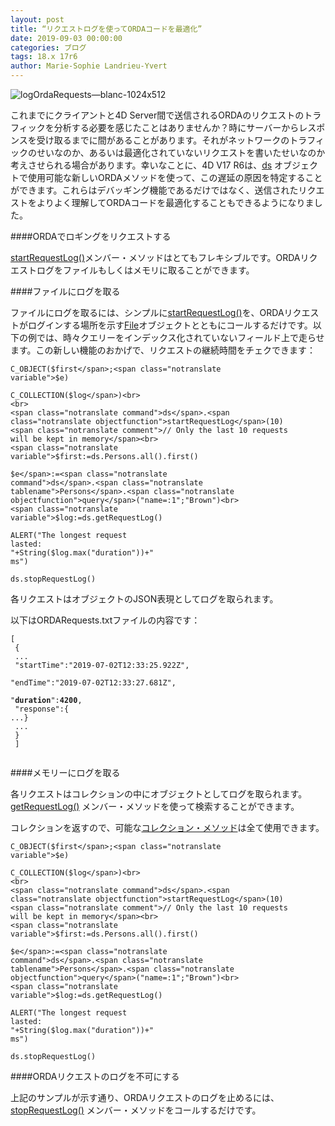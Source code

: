 ```yaml
---
layout: post
title: “リクエストログを使ってORDAコードを最適化”
date: 2019-09-03 00:00:00
categories: ブログ
tags: 18.x 17r6
author: Marie-Sophie Landrieu-Yvert
---
```


![logOrdaRequests—blanc-1024x512](/images/blog/03/logOrdaRequests—blanc-1024x512.jpg)

これまでにクライアントと4D Server間で送信されるORDAのリクエストのトラフィックを分析する必要を感じたことはありませんか？時にサーバーからレスポンスを受け取るまでに間があることがあります。それがネットワークのトラフィックのせいなのか、あるいは最適化されていないリクエストを書いたせいなのか考えさせられる場合があります。幸いなことに、4D V17 R6は、<a href="https://doc.4d.com/4Dv17R6/4D/17-R6/ds.301-4311854.ja.html"><span class="notranslate command">ds</span></a> オブジェクトで使用可能な新しいORDAメソッドを使って、この遅延の原因を特定することができます。これらはデバッギング機能であるだけではなく、送信されたリクエストをよりよく理解してORDAコードを最適化することもできるようになりました。


####ORDAでロギングをリクエストする

<a href="https://doc.4d.com/4Dv17R6/4D/17-R6/dsstartRequestLog.305-4385066.ja.html"><span class="notranslate command">startRequestLog()</span></a>メンバー・メソッドはとてもフレキシブルです。ORDAリクエストログをファイルもしくはメモリに取ることができます。

####ファイルにログを取る

ファイルにログを取るには、シンプルに<a href="https://doc.4d.com/4Dv17R6/4D/17-R6/dsstartRequestLog.305-4385066.ja.html"><span class="notranslate command">startRequestLog()</span></a>を、ORDAリクエストがログインする場所を示す<a href="https://doc.4d.com/4Dv17R6/4D/17-R6/File.301-4311959.ja.html"><span class="notranslate command">File</span></a>オブジェクトとともにコールするだけです。以下の例では、時々クエリーをインデックス化されていないフィールド上で走らせます。この新しい機能のおかげで、リクエストの継続時間をチェクできます：

<code><span class="notranslate command">C_OBJECT</span>(<span class="notranslate variable">$first</span>;<span class="notranslate variable">$e</span>)<br>
<span class="notranslate command">C_COLLECTION</span>(<span class="notranslate variable">$log</span>)<br>
<br>
<span class="notranslate command">ds</span>.<span class="notranslate objectfunction">startRequestLog</span>(10) <span class="notranslate comment">// Only the last 10 requests will be kept in memory</span><br>
<span class="notranslate variable">$first</span>:=<span class="notranslate command">ds</span>.<span class="notranslate tablename">Persons</span>.<span class="notranslate objectfunction">all</span>().<span class="notranslate objectfunction">first</span>()<br>
<span class="notranslate variable">$e</span>:=<span class="notranslate command">ds</span>.<span class="notranslate tablename">Persons</span>.<span class="notranslate objectfunction">query</span>("name=:1";"Brown")<br>
<span class="notranslate variable">$log</span>:=<span class="notranslate command">ds</span>.<span class="notranslate objectfunction">getRequestLog</span>()<br>
<span class="notranslate command">ALERT</span>("The longest request lasted: "+<span class="notranslate command">String</span>(<span class="notranslate variable">$log</span>.<span class="notranslate objectfunction">max</span>("duration"))+" ms")<br>
<span class="notranslate command">ds</span>.<span class="notranslate objectfunction">stopRequestLog</span>()</code>

各リクエストはオブジェクトのJSON表現としてログを取られます。

以下はORDARequests.txtファイルの内容です：

<code>[<br>
{<br>
...<br>
"startTime":"2019-07-02T12:33:25.922Z",<br>
"endTime":"2019-07-02T12:33:27.681Z",<br>
"<strong>duration</strong>":<strong>4200</strong>,<br>
"response":{ ...}<br>
...<br>
}<br>
]<br>
</code>

####メモリーにログを取る

各リクエストはコレクションの中にオブジェクトとしてログを取られます。<a href="https://doc.4d.com/4Dv17R6/4D/17-R6/dsgetRequestLog.305-4385266.ja.html"><span class="notranslate command">getRequestLog()</span></a> メンバー・メソッドを使って検索することができます。

コレクションを返すので、可能な<a href="https://blog.4d.com/a-wide-range-of-possibilities-to-manage-your-collections/">コレクション・メソッド</a>は全て使用できます。

<code><span class="notranslate command">C_OBJECT</span>(<span class="notranslate variable">$first</span>;<span class="notranslate variable">$e</span>)<br>
<span class="notranslate command">C_COLLECTION</span>(<span class="notranslate variable">$log</span>)<br>
<br>
<span class="notranslate command">ds</span>.<span class="notranslate objectfunction">startRequestLog</span>(10) <span class="notranslate comment">// Only the last 10 requests will be kept in memory</span><br>
<span class="notranslate variable">$first</span>:=<span class="notranslate command">ds</span>.<span class="notranslate tablename">Persons</span>.<span class="notranslate objectfunction">all</span>().<span class="notranslate objectfunction">first</span>()<br>
<span class="notranslate variable">$e</span>:=<span class="notranslate command">ds</span>.<span class="notranslate tablename">Persons</span>.<span class="notranslate objectfunction">query</span>("name=:1";"Brown")<br>
<span class="notranslate variable">$log</span>:=<span class="notranslate command">ds</span>.<span class="notranslate objectfunction">getRequestLog</span>()<br>
<span class="notranslate command">ALERT</span>("The longest request lasted: "+<span class="notranslate command">String</span>(<span class="notranslate variable">$log</span>.<span class="notranslate objectfunction">max</span>("duration"))+" ms")<br>
<span class="notranslate command">ds</span>.<span class="notranslate objectfunction">stopRequestLog</span>()</code>

####ORDAリクエストのログを不可にする

上記のサンプルが示す通り、ORDAリクエストのログを止めるには、<a href="https://doc.4d.com/4Dv17R6/4D/17-R6/dsstopRequestLog.305-4385232.en.html"><span class="notranslate command">stopRequestLog()</span></a> メンバー・メソッドをコールするだけです。

